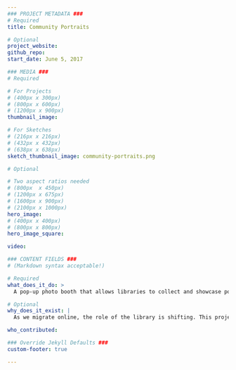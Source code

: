 ```yaml
---
### PROJECT METADATA ###
# Required
title: Community Portraits

# Optional
project_website:
github_repo:
start_date: June 5, 2017

### MEDIA ###
# Required

# For Projects
# (400px x 300px)
# (800px x 600px)
# (1200px x 900px)
thumbnail_image:

# For Sketches
# (216px x 216px)
# (432px x 432px)
# (638px x 638px)
sketch_thumbnail_image: community-portraits.png

# Optional

# Two aspect ratios needed
# (800px  x 450px)
# (1200px x 675px)
# (1600px x 900px)
# (2100px x 1000px)
hero_image:
# (400px x 400px)
# (800px x 800px)
hero_image_square:

video:

### CONTENT FIELDS ###
# (Markdown syntax acceptable!)

# Required
what_does_it_do: >
  A pop-up photo booth that allows libraries to collect and showcase portraits of people in their community over time.

# Optional
why_does_it_exist: |
  As we migrate online, the role of the library is shifting. This project explores ways in which libraries can become sites for fostering communities, promoting empathy, as well as engaging community members outside of their physical space or the internet.

who_contributed:

### Override Jekyll Defaults ###
custom-footer: true

---
```

